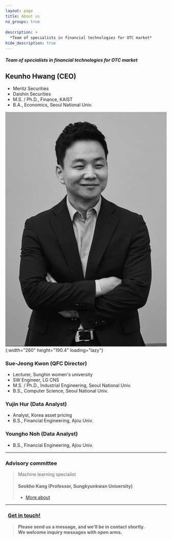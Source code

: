 ```yaml
---
layout: page
title: About us
no_groups: true

description: >
  *Team of specialists in financial technologies for OTC market*
hide_description: true
--- 
```


#### *Team of specialists in financial technologies for OTC market*

<!-- members -->
## Keunho Hwang (CEO) 
* Meritz Securities     <br>
* Daishin Securities    <br>
* M.S. / Ph.D., Finance, KAIST <br>
* B.A., Economics, Seoul National Univ.

![Screenshot](../assets/img/blog/1.jpg){:width="260" height="190.4" loading="lazy"}

### Sue-Jeong Kwon (QFC Director)
* Lecturer, Sunghin women's university
* SW Engineer, LG CNS
* M.S. / Ph.D., Industrial Engineering, Seoul National Univ.
* B.S., Computer Science, Seoul National Univ.

### Yujin Hur (Data Analyst)
* Analyst, Korea asset pricing     
* B.S., Financial Engineering, Ajou Univ. 


### Youngho Noh (Data Analyst)
* B.S., Financial Engineering, Ajou Univ. 

<hr>

### **Advisory committee**
> Machine learning specialist
> #### Seokho Kang (Professor, Sungkyunkwan University)
> * [More about](https://sites.google.com/view/skkudm/people/professor)

<hr>

### <i class="fa fa-envelope-o fa-2x"></i> &nbsp; [Get in touch!](mailto:admin@qvious.com)
> **Please send us a message, and we'll be in contact shortly. <br> We welcome inquiry messages with open arms.**     

